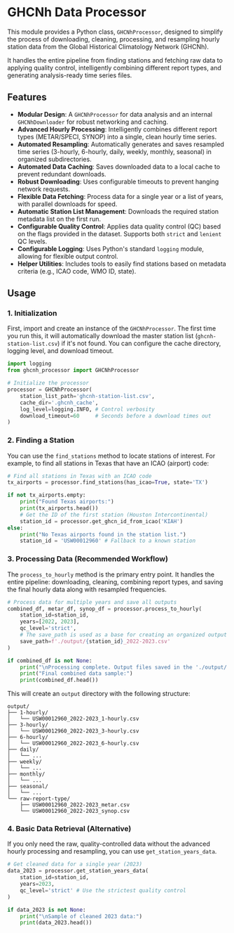 # GHCNh Data Processor

This module provides a Python class, `GHCNhProcessor`, designed to simplify the process of downloading, cleaning, processing, and resampling hourly station data from the Global Historical Climatology Network (GHCNh).

It handles the entire pipeline from finding stations and fetching raw data to applying quality control, intelligently combining different report types, and generating analysis-ready time series files.

## Features

- **Modular Design**: A `GHCNhProcessor` for data analysis and an internal `GHCNhDownloader` for robust networking and caching.
- **Advanced Hourly Processing**: Intelligently combines different report types (METAR/SPECI, SYNOP) into a single, clean hourly time series.
- **Automated Resampling**: Automatically generates and saves resampled time series (3-hourly, 6-hourly, daily, weekly, monthly, seasonal) in organized subdirectories.
- **Automated Data Caching**: Saves downloaded data to a local cache to prevent redundant downloads.
- **Robust Downloading**: Uses configurable timeouts to prevent hanging network requests.
- **Flexible Data Fetching**: Process data for a single year or a list of years, with parallel downloads for speed.
- **Automatic Station List Management**: Downloads the required station metadata list on the first run.
- **Configurable Quality Control**: Applies data quality control (QC) based on the flags provided in the dataset. Supports both `strict` and `lenient` QC levels.
- **Configurable Logging**: Uses Python's standard `logging` module, allowing for flexible output control.
- **Helper Utilities**: Includes tools to easily find stations based on metadata criteria (e.g., ICAO code, WMO ID, state).

## Usage

### 1. Initialization

First, import and create an instance of the `GHCNhProcessor`. The first time you run this, it will automatically download the master station list (`ghcnh-station-list.csv`) if it's not found. You can configure the cache directory, logging level, and download timeout.

```python
import logging
from ghcnh_processor import GHCNhProcessor

# Initialize the processor
processor = GHCNhProcessor(
    station_list_path='ghcnh-station-list.csv',
    cache_dir='.ghcnh_cache',
    log_level=logging.INFO, # Control verbosity
    download_timeout=60     # Seconds before a download times out
)
```

### 2. Finding a Station

You can use the `find_stations` method to locate stations of interest. For example, to find all stations in Texas that have an ICAO (airport) code:

```python
# Find all stations in Texas with an ICAO code
tx_airports = processor.find_stations(has_icao=True, state='TX')

if not tx_airports.empty:
    print("Found Texas airports:")
    print(tx_airports.head())
    # Get the ID of the first station (Houston Intercontinental)
    station_id = processor.get_ghcn_id_from_icao('KIAH')
else:
    print("No Texas airports found in the station list.")
    station_id = 'USW00012960' # Fallback to a known station
```

### 3. Processing Data (Recommended Workflow)

The `process_to_hourly` method is the primary entry point. It handles the entire pipeline: downloading, cleaning, combining report types, and saving the final hourly data along with resampled frequencies.

```python
# Process data for multiple years and save all outputs
combined_df, metar_df, synop_df = processor.process_to_hourly(
    station_id=station_id,
    years=[2022, 2023],
    qc_level='strict',
    # The save_path is used as a base for creating an organized output directory structure
    save_path=f'./output/{station_id}_2022-2023.csv'
)

if combined_df is not None:
    print("\nProcessing complete. Output files saved in the './output/' directory.")
    print("Final combined data sample:")
    print(combined_df.head())
```

This will create an `output` directory with the following structure:

```
output/
├── 1-hourly/
│   └── USW00012960_2022-2023_1-hourly.csv
├── 3-hourly/
│   └── USW00012960_2022-2023_3-hourly.csv
├── 6-hourly/
│   └── USW00012960_2022-2023_6-hourly.csv
├── daily/
│   └── ...
├── weekly/
│   └── ...
├── monthly/
│   └── ...
├── seasonal/
│   └── ...
└── raw-report-type/
    ├── USW00012960_2022-2023_metar.csv
    └── USW00012960_2022-2023_synop.csv
```

### 4. Basic Data Retrieval (Alternative)

If you only need the raw, quality-controlled data without the advanced hourly processing and resampling, you can use `get_station_years_data`.

```python
# Get cleaned data for a single year (2023)
data_2023 = processor.get_station_years_data(
    station_id=station_id,
    years=2023,
    qc_level='strict' # Use the strictest quality control
)

if data_2023 is not None:
    print("\nSample of cleaned 2023 data:")
    print(data_2023.head())
```
